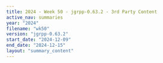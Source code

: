 ```yaml
---
title: 2024 - Week 50 - jgrpp-0.63.2 - 3rd Party Content
active_nav: summaries
year: "2024"
filename: "wk50"
version: "jgrpp-0.63.2"
start_date: "2024-12-09"
end_date: "2024-12-15"
layout: "summary_content"
---
```


